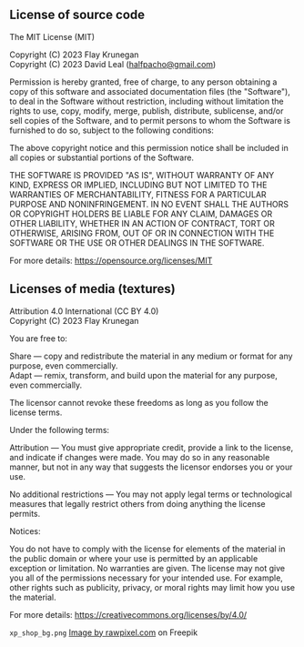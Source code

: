 License of source code
----------------------

The MIT License (MIT)

Copyright (C) 2023 Flay Krunegan\
Copyright (C) 2023 David Leal (halfpacho@gmail.com)

Permission is hereby granted, free of charge, to any person obtaining a copy of this
software and associated documentation files (the "Software"), to deal in the Software
without restriction, including without limitation the rights to use, copy, modify, merge,
publish, distribute, sublicense, and/or sell copies of the Software, and to permit
persons to whom the Software is furnished to do so, subject to the following conditions:

The above copyright notice and this permission notice shall be included in all copies or
substantial portions of the Software.

THE SOFTWARE IS PROVIDED "AS IS", WITHOUT WARRANTY OF ANY KIND, EXPRESS OR IMPLIED,
INCLUDING BUT NOT LIMITED TO THE WARRANTIES OF MERCHANTABILITY, FITNESS FOR A PARTICULAR
PURPOSE AND NONINFRINGEMENT. IN NO EVENT SHALL THE AUTHORS OR COPYRIGHT HOLDERS BE LIABLE
FOR ANY CLAIM, DAMAGES OR OTHER LIABILITY, WHETHER IN AN ACTION OF CONTRACT, TORT OR
OTHERWISE, ARISING FROM, OUT OF OR IN CONNECTION WITH THE SOFTWARE OR THE USE OR OTHER
DEALINGS IN THE SOFTWARE.

For more details:
<https://opensource.org/licenses/MIT>

Licenses of media (textures)
----------------------------

Attribution 4.0 International (CC BY 4.0)\
Copyright (C) 2023 Flay Krunegan

You are free to:

Share — copy and redistribute the material in any medium or format for any purpose, even commercially.\
Adapt — remix, transform, and build upon the material for any purpose, even commercially.

The licensor cannot revoke these freedoms as long as you follow the license terms.

Under the following terms:

Attribution — You must give appropriate credit, provide a link to the license, and
indicate if changes were made. You may do so in any reasonable manner, but not in any way
that suggests the licensor endorses you or your use.

No additional restrictions — You may not apply legal terms or technological measures that
legally restrict others from doing anything the license permits.

Notices:

You do not have to comply with the license for elements of the material in the public
domain or where your use is permitted by an applicable exception or limitation.
No warranties are given. The license may not give you all of the permissions necessary
for your intended use. For example, other rights such as publicity, privacy, or moral
rights may limit how you use the material.

For more details:
<https://creativecommons.org/licenses/by/4.0/>

`xp_shop_bg.png` [Image by rawpixel.com](https://www.freepik.com/free-photo/brown-wooden-textured-flooring-background_17848009.htm#query=dark%20wod%20texture&position=0&from_view=search&track=ais&uuid=8d80eebd-9467-4cc8-b528-bb508f4b48ad) on Freepik
